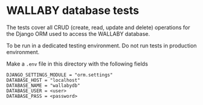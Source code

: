 # WALLABY database tests

The tests cover all CRUD (create, read, update and delete) operations for the Django ORM used to access the WALLABY database.

To be run in a dedicated testing environment. Do not run tests in production environment.

Make a `.env` file in this directory with the following fields

```
DJANGO_SETTINGS_MODULE = "orm.settings"
DATABASE_HOST = "localhost"
DATABASE_NAME = "wallabydb"
DATABASE_USER = <user>
DATABASE_PASS = <password>
```
